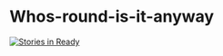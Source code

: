 # Whos-round-is-it-anyway


[![Stories in Ready](https://badge.waffle.io/2blastoff/Whos-round-is-it-anyway.png?label=ready&title=Ready)](http://waffle.io/2blastoff/Whos-round-is-it-anyway)
